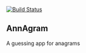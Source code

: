 [![Build Status](https://travis-ci.com/lobbi44/AnagramApp.svg?token=9vwubEsyYtoVAmXUwizk&branch=master)](https://travis-ci.com/lobbi44/AnagramApp)
## AnnAgram

A guessing app for anagrams


